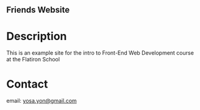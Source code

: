 Friends Website
---
# Description

This is an example site for the intro to Front-End Web Development course at the Flatiron School

# Contact
email: yosa.yon@gmail.com
